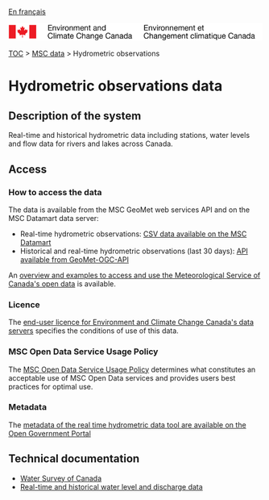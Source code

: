 [En français](readme_hydrometric_fr.md)

![ECCC logo](../../img_eccc-logo.png)

[TOC](../../readme_en.md) > [MSC data](../readme_en.md) > Hydrometric observations

# Hydrometric observations data

## Description of the system

Real-time and historical hydrometric data including stations, water levels and flow data for rivers and lakes across Canada.

## Access

### How to access the data

The data is available from the MSC GeoMet web services API and on the MSC Datamart data server:

* Real-time hydrometric observations: [CSV data available on the MSC Datamart](readme_hydrometric-datamart_en.md) 
* Historical and real-time hydrometric observations (last 30 days): [API available from GeoMet-OGC-API](../../msc-geomet/readme_en.md)

An [overview and examples to access and use the Meteorological Service of Canada's open data](../../usage/readme_en.md) is available.

### Licence

The [end-user licence for Environment and Climate Change Canada's data servers](../../licence/readme_en.md) specifies the conditions of use of this data.

### MSC Open Data Service Usage Policy

The [MSC Open Data Service Usage Policy](../../usage-policy/readme_en.md) determines what constitutes an acceptable use of MSC Open Data services and provides users best practices for optimal use.

### Metadata

The [metadata of the real time hydrometric data tool are available on the Open Government Portal](https://open.canada.ca/data/en/dataset/ef2161a8-b01d-4dfb-ad00-1a70f7c4073b)

## Technical documentation

* [Water Survey of Canada](https://www.canada.ca/en/environment-climate-change/services/water-overview/quantity/monitoring/survey.html)
* [Real-time and historical water level and discharge data](https://wateroffice.ec.gc.ca/)
